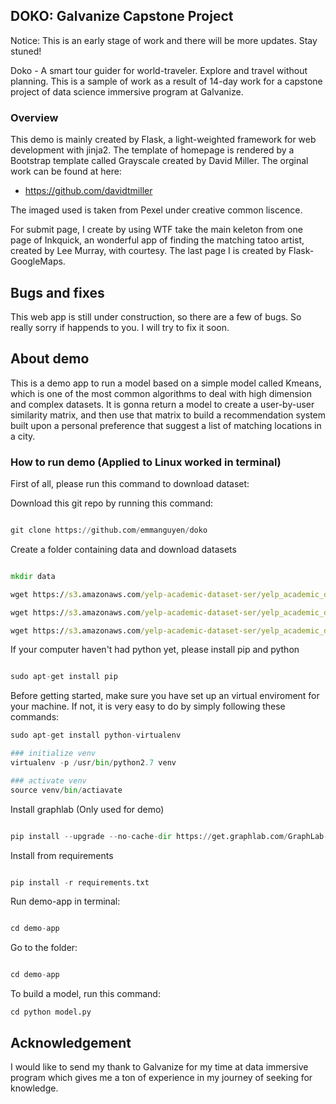 ## DOKO: Galvanize Capstone Project

Notice: This is an early stage of work and there will be more updates. Stay stuned!

Doko - A smart tour guider for world-traveler. Explore and travel without planning. This is a sample of work as a result of 14-day work for a capstone project of data science immersive program at Galvanize.

### Overview

This demo is mainly created by Flask, a light-weighted framework for web development with jinja2. The template of homepage is rendered by a Bootstrap template called Grayscale created by David Miller. The orginal work can be found at here:

- https://github.com/davidtmiller

The imaged used is taken from Pexel under creative common liscence.

For submit page, I create by using WTF take the main keleton from one page of Inkquick, an wonderful app of finding the matching tatoo artist, created by Lee Murray, with courtesy. The last page I is created by Flask-GoogleMaps. 

## Bugs and fixes

This web app is still under construction, so there are a few of bugs. So really sorry if happends to you. I will try to fix it soon.

## About demo

This is a demo app to run a model based on a simple model called Kmeans, which is one of the most common algorithms to deal with high dimension and complex datasets. It is gonna return a model to create a user-by-user similarity matrix, and then use that matrix to build a recommendation system built upon a personal preference that suggest a list of matching locations in a city.


### How to run demo (Applied to Linux worked in terminal)

First of all, please run this command to download dataset:


Download this git repo by running this command:

```python

git clone https://github.com/emmanguyen/doko

```

Create a folder containing data and download datasets

```cmd

mkdir data

wget https://s3.amazonaws.com/yelp-academic-dataset-ser/yelp_academic_dataset_tip.json

wget https://s3.amazonaws.com/yelp-academic-dataset-ser/yelp_academic_dataset_user.json

wget https://s3.amazonaws.com/yelp-academic-dataset-ser/yelp_academic_dataset_business.json
```


If your computer haven't had python yet, please install pip and python 

```python

sudo apt-get install pip

```


Before getting started, make sure you have set up an virtual enviroment for your machine. If not, it is very easy to do by simply following these commands:

```python
sudo apt-get install python-virtualenv

### initialize venv
virtualenv -p /usr/bin/python2.7 venv

### activate venv
source venv/bin/actiavate

```



Install graphlab (Only used for demo)

```python

pip install --upgrade --no-cache-dir https://get.graphlab.com/GraphLab-Create/2.1/emma.mphuong@gmail.com/67C9-CA45-DD45-8D71-0330-C232-78D2-BA37/GraphLab-Create-License.tar.gz

```

Install from requirements

```python 

pip install -r requirements.txt

```

Run demo-app in terminal:

```python

cd demo-app

```

Go to the folder:

```python

cd demo-app

```

To build a model, run this command:

```
cd python model.py

```

## Acknowledgement

I would like to send my thank to Galvanize for my time at data immersive program which gives me a ton of experience in my journey of seeking for knowledge. 




